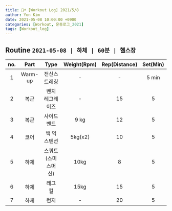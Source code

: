 ```yaml
---
title: 🏋️‍♂️ [Workout Log] 2021/5/8
author: Yon Kim
date: 2021-05-08 10:00:00 +0900
categories: [Workout, 운동로그_2021]
tags: [Workout_log]
---
```


## Routine `2021-05-08 | 하체 | 60분 | 헬스장` ##

|no.|Part|Type|Weight(Rpm)|Rep(Distance)|Set(Min)|
|:---:|:---:|:---:|:---:|:---:|:---:|
|1|Warm-up|전신스트레칭|-|-|5 min|
|2|복근|벤치 레그레이즈|-|15|5|
|3|복근|사이드밴드|9 kg|12|5|
|4|코어|백 익스텐션|5kg(x2)|10|5|
|5|하체|스쿼트(스미스머신)|10kg|8|5|
|6|하체|레그 컬|15kg|15|5|
|7|하체|런지|-|20|5|



